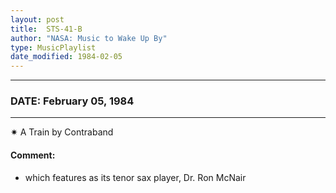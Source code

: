 ```yaml
---
layout: post
title:  STS-41-B
author: "NASA: Music to Wake Up By"
type: MusicPlaylist
date_modified: 1984-02-05
---
```


----
### DATE: February 05, 1984
----
✷ A Train by Contraband

#### Comment:
* which features as its tenor sax player, Dr. Ron McNair
